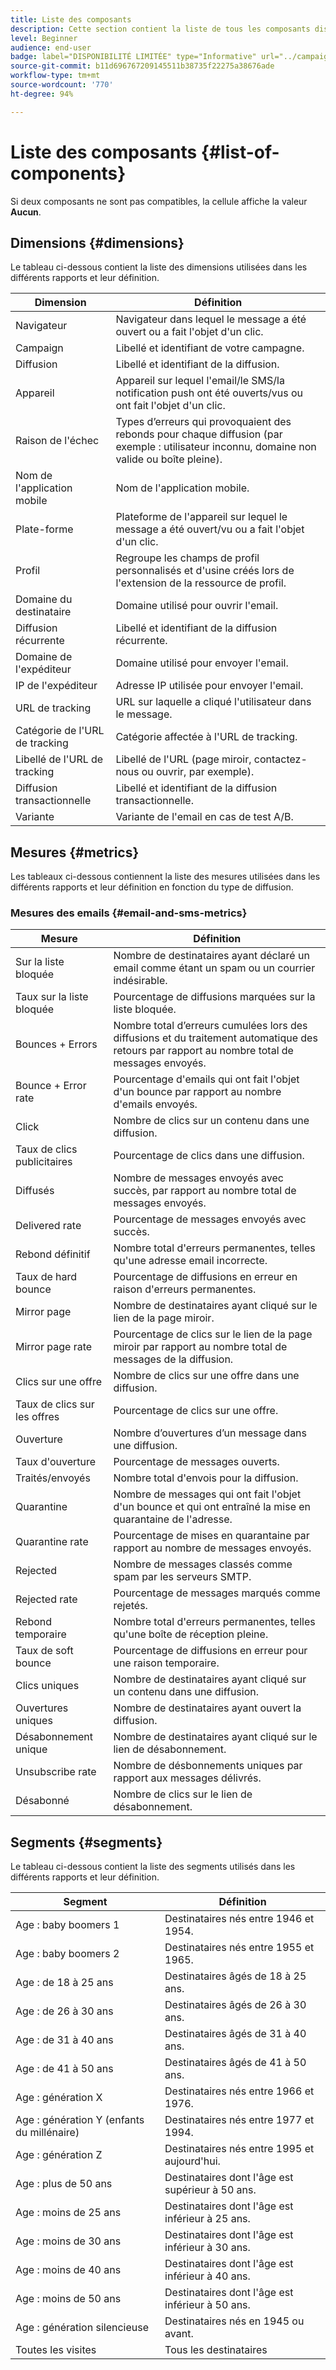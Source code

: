 ```yaml
---
title: Liste des composants
description: Cette section contient la liste de tous les composants disponibles dans les rapports dynamiques et leur définition.
level: Beginner
audience: end-user
badge: label="DISPONIBILITÉ LIMITÉE" type="Informative" url="../campaign-standard-migration-home.md" tooltip="Limité aux utilisateurs migrés Campaign Standard"
source-git-commit: b11d696767209145511b38735f22275a38676ade
workflow-type: tm+mt
source-wordcount: '770'
ht-degree: 94%

---
```


# Liste des composants {#list-of-components}

Si deux composants ne sont pas compatibles, la cellule affiche la valeur **Aucun**.

## Dimensions {#dimensions}

Le tableau ci-dessous contient la liste des dimensions utilisées dans les différents rapports et leur définition.

<table> 
 <thead> 
  <tr> 
   <th> Dimension<br/> </th> 
   <th> Définition<br/> </th> 
  </tr> 
 </thead> 
 <tbody> 
  <tr> 
   <td> Navigateur<br/> </td> 
   <td> Navigateur dans lequel le message a été ouvert ou a fait l'objet d'un clic.<br/> </td> 
  </tr> 
  <tr> 
   <td> Campaign<br/> </td> 
   <td> Libellé et identifiant de votre campagne.<br/> </td> 
  </tr> 
  <tr> 
   <td> Diffusion<br/> </td> 
   <td> Libellé et identifiant de la diffusion.<br/> </td> 
  </tr> 
  <tr> 
   <td> Appareil<br/> </td> 
   <td> Appareil sur lequel l'email/le SMS/la notification push ont été ouverts/vus ou ont fait l'objet d'un clic.<br/> </td> 
  </tr> 
  <tr> 
   <td> Raison de l'échec<br/> </td> 
   <td> Types d’erreurs qui provoquaient des rebonds pour chaque diffusion (par exemple : utilisateur inconnu, domaine non valide ou boîte pleine).<br/> </td> 
  </tr> 
  <tr> 
   <td> Nom de l'application mobile<br/> </td> 
   <td> Nom de l'application mobile.<br/> </td> 
  </tr>
  <tr> 
   <td> Plate-forme<br/> </td> 
   <td> Plateforme de l'appareil sur lequel le message a été ouvert/vu ou a fait l'objet d'un clic.<br/> </td> 
  </tr> 
  <tr> 
   <td> Profil<br/> </td> 
   <td> Regroupe les champs de profil personnalisés et d'usine créés lors de l'extension de la ressource de profil.<br/> </td> 
  </tr> 
  <tr> 
   <td> Domaine du destinataire<br/> </td> 
   <td> Domaine utilisé pour ouvrir l'email.<br/> </td> 
  </tr> 
  <tr> 
   <td> Diffusion récurrente<br/> </td> 
   <td> Libellé et identifiant de la diffusion récurrente.<br/> </td> 
  </tr> 
  <tr> 
   <td> Domaine de l'expéditeur<br/> </td> 
   <td> Domaine utilisé pour envoyer l'email.<br/> </td> 
  </tr> 
  <tr> 
   <td> IP de l'expéditeur<br/> </td> 
   <td> Adresse IP utilisée pour envoyer l'email.<br/> </td> 
  </tr> 
  <tr> 
   <td> URL de tracking<br/> </td> 
   <td> URL sur laquelle a cliqué l'utilisateur dans le message.<br/> </td> 
  </tr> 
  <tr> 
   <td> Catégorie de l'URL de tracking<br/> </td> 
   <td> Catégorie affectée à l'URL de tracking.<br/> </td> 
  </tr> 
  <tr> 
   <td> Libellé de l'URL de tracking<br/> </td> 
   <td> Libellé de l'URL (page miroir, contactez-nous ou ouvrir, par exemple).<br/> </td> 
  </tr> 
  <tr> 
   <td> Diffusion transactionnelle<br/> </td> 
   <td> Libellé et identifiant de la diffusion transactionnelle.<br/> </td> 
  </tr> 
  <tr> 
   <td> Variante<br/> </td> 
   <td> Variante de l'email en cas de test A/B.<br/> </td> 
  </tr> 
 </tbody> 
</table>

## Mesures {#metrics}

Les tableaux ci-dessous contiennent la liste des mesures utilisées dans les différents rapports et leur définition en fonction du type de diffusion.

### Mesures des emails {#email-and-sms-metrics}

<table> 
 <thead> 
  <tr> 
   <th> Mesure<br/> </th> 
   <th> Définition<br/> </th> 
  </tr> 
 </thead> 
 <tbody> 
  <tr> 
   <td> Sur la liste bloquée<br/> </td> 
   <td> Nombre de destinataires ayant déclaré un email comme étant un spam ou un courrier indésirable.<br/> </td> 
  </tr> 
  <tr> 
   <td> Taux sur la liste bloquée<br/> </td> 
   <td> Pourcentage de diffusions marquées sur la liste bloquée.<br/> </td> 
  </tr> 
  <tr> 
   <td> Bounces + Errors<br/> </td> 
   <td> Nombre total d’erreurs cumulées lors des diffusions et du traitement automatique des retours par rapport au nombre total de messages envoyés.<br/> </td> 
  </tr> 
  <tr> 
   <td> Bounce + Error rate<br/> </td> 
   <td> Pourcentage d'emails qui ont fait l'objet d'un bounce par rapport au nombre d'emails envoyés.<br/> </td> 
  </tr> 
  <tr> 
   <td> Click<br/> </td> 
   <td> Nombre de clics sur un contenu dans une diffusion.<br/> </td> 
  </tr> 
  <tr> 
   <td> Taux de clics publicitaires<br/> </td> 
   <td> Pourcentage de clics dans une diffusion.<br/> </td> 
  </tr> 
  <tr> 
   <td> Diffusés<br/> </td> 
   <td> Nombre de messages envoyés avec succès, par rapport au nombre total de messages envoyés.<br/> </td> 
  </tr> 
  <tr> 
   <td> Delivered rate<br/> </td> 
   <td> Pourcentage de messages envoyés avec succès.<br/> </td> 
  </tr> 
  <tr> 
   <td> Rebond définitif<br/> </td> 
   <td> Nombre total d'erreurs permanentes, telles qu'une adresse email incorrecte.<br/> </td> 
  </tr> 
  <tr> 
   <td> Taux de hard bounce<br/> </td> 
   <td> Pourcentage de diffusions en erreur en raison d'erreurs permanentes.<br/> </td> 
  </tr> 
  <tr> 
   <td> Mirror page<br/> </td> 
   <td> Nombre de destinataires ayant cliqué sur le lien de la page miroir.<br/> </td> 
  </tr> 
  <tr> 
   <td> Mirror page rate<br/> </td> 
   <td> Pourcentage de clics sur le lien de la page miroir par rapport au nombre total de messages de la diffusion.<br/> </td> 
  </tr> 
  <tr> 
   <td> Clics sur une offre<br/> </td> 
   <td> Nombre de clics sur une offre dans une diffusion.<br/> </td> 
  </tr> 
  <tr> 
   <td> Taux de clics sur les offres<br/> </td> 
   <td> Pourcentage de clics sur une offre.<br/> </td> 
  </tr> 
  <tr> 
   <td> Ouverture<br/> </td> 
   <td> Nombre d’ouvertures d’un message dans une diffusion.<br/> </td> 
  </tr> 
  <tr> 
   <td> Taux d'ouverture<br/> </td> 
   <td> Pourcentage de messages ouverts.<br/> </td> 
  </tr> 
  <tr> 
   <td> Traités/envoyés<br/> </td> 
   <td> Nombre total d'envois pour la diffusion.<br/> </td> 
  </tr> 
  <tr> 
   <td> Quarantine<br/> </td> 
   <td> Nombre de messages qui ont fait l'objet d'un bounce et qui ont entraîné la mise en quarantaine de l'adresse.<br/> </td> 
  </tr> 
  <tr> 
   <td> Quarantine rate<br/> </td> 
   <td> Pourcentage de mises en quarantaine par rapport au nombre de messages envoyés.<br/> </td> 
  </tr> 
  <tr> 
   <td> Rejected<br/> </td> 
   <td> Nombre de messages classés comme spam par les serveurs SMTP.<br/> </td> 
  </tr> 
  <tr> 
   <td> Rejected rate<br/> </td> 
   <td> Pourcentage de messages marqués comme rejetés.<br/> </td> 
  </tr> 
  <tr> 
   <td> Rebond temporaire<br/> </td> 
   <td> Nombre total d'erreurs permanentes, telles qu'une boîte de réception pleine.<br/> </td> 
  </tr> 
  <tr> 
   <td> Taux de soft bounce<br/> </td> 
   <td> Pourcentage de diffusions en erreur pour une raison temporaire.<br/> </td> 
  </tr> 
  <tr> 
   <td> Clics uniques<br/> </td> 
   <td> Nombre de destinataires ayant cliqué sur un contenu dans une diffusion.<br/> </td> 
  </tr> 
  <tr> 
   <td> Ouvertures uniques<br/> </td> 
   <td> Nombre de destinataires ayant ouvert la diffusion.<br/> </td> 
  </tr> 
  <tr> 
   <td> Désabonnement unique<br/> </td> 
   <td> Nombre de destinataires ayant cliqué sur le lien de désabonnement.<br/> </td> 
  </tr> 
  <tr> 
   <td> Unsubscribe rate<br/> </td> 
   <td> Nombre de désbonnements uniques par rapport aux messages délivrés.<br/> </td> 
  </tr> 
  <tr> 
   <td> Désabonné<br/> </td> 
   <td> Nombre de clics sur le lien de désabonnement.<br/> </td> 
  </tr> 
 </tbody> 
</table>

<!--
### Push notification metrics {#push-notification-metrics}

<table> 
 <thead> 
  <tr> 
   <th> Metric<br/> </th> 
   <th> Definition<br/> </th> 
  </tr> 
 </thead> 
 <tbody> 
  <tr> 
   <td> Bounces + Errors<br/> </td> 
   <td> Total of errors cumulated during delivery in relation to the total number of sent messages, e.g. errors from MCPNS or provider.<br/> </td> 
  </tr> 
  <tr> 
   <td> Bounce + Error rate<br/> </td> 
   <td> Percentage of push notifications that bounced compared to push notifications sent.<br/> </td> 
  </tr> 
  <tr> 
   <td> Click<br/> </td> 
   <td> Number of times a push notification has been delivered to the device and clicked on by the user. The user either wanted to view the notification, which will then be moved to Push Open tracking, or dismiss it.<br/> </td> 
  </tr> 
  <tr> 
   <td> Click through rate<br/> </td> 
   <td> Percentage of users who interacted with the push notification.<br/> </td> 
  </tr> 
  <tr> 
   <td> Delivered<br/> </td> 
   <td> Number of push notifications successfully sent, in relation to the total number of sent push notifications.<br/> </td> 
  </tr> 
  <tr> 
   <td> Delivered rate<br/> </td> 
   <td> Percentage of push notifications successfully sent.<br/> </td> 
  </tr> 
  <tr> 
   <td> Impressions<br/> </td> 
   <td> Number of times a push notification has been delivered to the device and left untouched in the notification center. In most cases, impressions number should be similar to the delivered number. This ensures that the device got the message and relayed that information back to the server.<br/> </td> 
  </tr> 
  <tr> 
   <td> Processed/sent<br/> </td> 
   <td> Total number of push notifications sent.<br/> </td> 
  </tr> 
  <tr> 
   <td> Open<br/> </td> 
   <td> Total number of push notifications delivered to the device and clicked on by users thus opening the app. This is similar to the Push Click except a Push Open will not be triggered if the notification was dismissed.<br/> </td> 
  </tr> 
  <tr> 
   <td> Open rate<br/> </td> 
   <td> Percentage of opened push notifications.<br/> </td> 
  </tr> 
  <tr> 
   <td> Unique clicks<br/> </td> 
   <td> Number of times a unique user interacts with the push notification, e.g. clicks on the notification or button.<br/> </td> 
  </tr> 
  <tr> 
   <td> Unique impressions<br/> </td> 
   <td> Number of impressions by recipient.<br/> </td> 
  </tr> 
  <tr> 
   <td> Unique Opens<br/> </td> 
   <td> Number of recipients who opened the delivery.<br/> </td> 
  </tr> 
 </tbody> 
</table>

### In-App metrics {#in-app-metrics}

<table> 
 <thead> 
  <tr> 
   <th> Metric<br/> </th> 
   <th> Definition<br/> </th> 
  </tr> 
 </thead> 
 <tbody> 
  <tr> 
   <td> Delivered<br/> </td> 
   <td> Total number of In-App messages delivered to the device by the service provider.<br/> </td> 
  </tr> 
  <tr> 
   <td> Impressions<br/> </td> 
   <td> Total of In-App messages seen by recipients depending on whether trigger criterion was met.<br/> </td> 
  </tr> 
  <tr> 
   <td> In-App clicks <br/> </td> 
   <td> Total number of recipients who clicked on Button 1 or Button 2.<br/> </td> 
  </tr> 
  <tr> 
   <td> In-App click through rate<br/> </td> 
   <td> Percentage of users who clicked on Button 1 or Button 2 compared to users who saw the message.<br/> </td> 
  </tr> 
  <tr> 
   <td> In-App dismissal<br/> </td> 
   <td> Total number of messages that recipients dismissed either by clicking the close button or auto-dismiss.<br/> </td> 
  </tr> 
  <tr> 
   <td> In-App dismissal rate<br/> </td> 
   <td> Percentage of In-App messages that recipients dismissed.<br/> </td> 
  </tr> 
  <tr> 
   <td> Processed/sent<br/> </td> 
   <td> Total number of In-App messages sent from Adobe Campaign as part of the delivery sent process.<br/> </td> 
  </tr> 
  <tr> 
   <td> Unique impressions<br/> </td> 
   <td> Number of impressions by a unique recipient.<br/> </td> 
  </tr> 
  <tr> 
   <td> Unique In-App clicks<br/> </td> 
   <td> Number of times recipients clicked on Button 1 or Button 2.<br/> </td> 
  </tr> 
  <tr> 
   <td> Unique In-App dismissals<br/> </td> 
   <td> Number of time recipients dismissed an In-App message.<br/> </td> 
  </tr> 
 </tbody> 
</table>
-->

## Segments {#segments}

Le tableau ci-dessous contient la liste des segments utilisés dans les différents rapports et leur définition.

<table> 
 <thead> 
  <tr> 
   <th> Segment<br/> </th> 
   <th> Définition<br/> </th> 
  </tr> 
 </thead> 
 <tbody> 
  <tr> 
   <td> Age : baby boomers 1<br/> </td> 
   <td> Destinataires nés entre 1946 et 1954.<br/> </td> 
  </tr> 
  <tr> 
   <td> Age : baby boomers 2<br/> </td> 
   <td> Destinataires nés entre 1955 et 1965.<br/> </td> 
  </tr> 
  <tr> 
   <td> Age : de 18 à 25 ans<br/> </td> 
   <td> Destinataires âgés de 18 à 25 ans.<br/> </td> 
  </tr> 
  <tr> 
   <td> Age : de 26 à 30 ans<br/> </td> 
   <td> Destinataires âgés de 26 à 30 ans.<br/> </td> 
  </tr> 
  <tr> 
   <td> Age : de 31 à 40 ans<br/> </td> 
   <td> Destinataires âgés de 31 à 40 ans.<br/> </td> 
  </tr> 
  <tr> 
   <td> Age : de 41 à 50 ans<br/> </td> 
   <td> Destinataires âgés de 41 à 50 ans.<br/> </td> 
  </tr> 
  <tr> 
   <td> Age : génération X<br/> </td> 
   <td> Destinataires nés entre 1966 et 1976.<br/> </td> 
  </tr> 
  <tr> 
   <td> Age : génération Y (enfants du millénaire)<br/> </td> 
   <td> Destinataires nés entre 1977 et 1994.<br/> </td> 
  </tr> 
  <tr> 
   <td> Age : génération Z<br/> </td> 
   <td> Destinataires nés entre 1995 et aujourd'hui.<br/> </td> 
  </tr> 
  <tr> 
   <td> Age : plus de 50 ans<br/> </td> 
   <td> Destinataires dont l'âge est supérieur à 50 ans.<br/> </td> 
  </tr> 
  <tr> 
   <td> Age : moins de 25 ans<br/> </td> 
   <td> Destinataires dont l'âge est inférieur à 25 ans.<br/> </td> 
  </tr> 
  <tr> 
   <td> Age : moins de 30 ans<br/> </td> 
   <td> Destinataires dont l'âge est inférieur à 30 ans.<br/> </td> 
  </tr> 
  <tr> 
   <td> Age : moins de 40 ans<br/> </td> 
   <td> Destinataires dont l'âge est inférieur à 40 ans.<br/> </td> 
  </tr> 
  <tr> 
   <td> Age : moins de 50 ans<br/> </td> 
   <td> Destinataires dont l'âge est inférieur à 50 ans.<br/> </td> 
  </tr> 
  <tr> 
   <td> Age : génération silencieuse<br/> </td> 
   <td> Destinataires nés en 1945 ou avant.<br/> </td> 
  </tr> 
  <tr> 
   <td> Toutes les visites<br/> </td> 
   <td> Tous les destinataires<br/> </td> 
  </tr>
 </tbody> 
</table>
